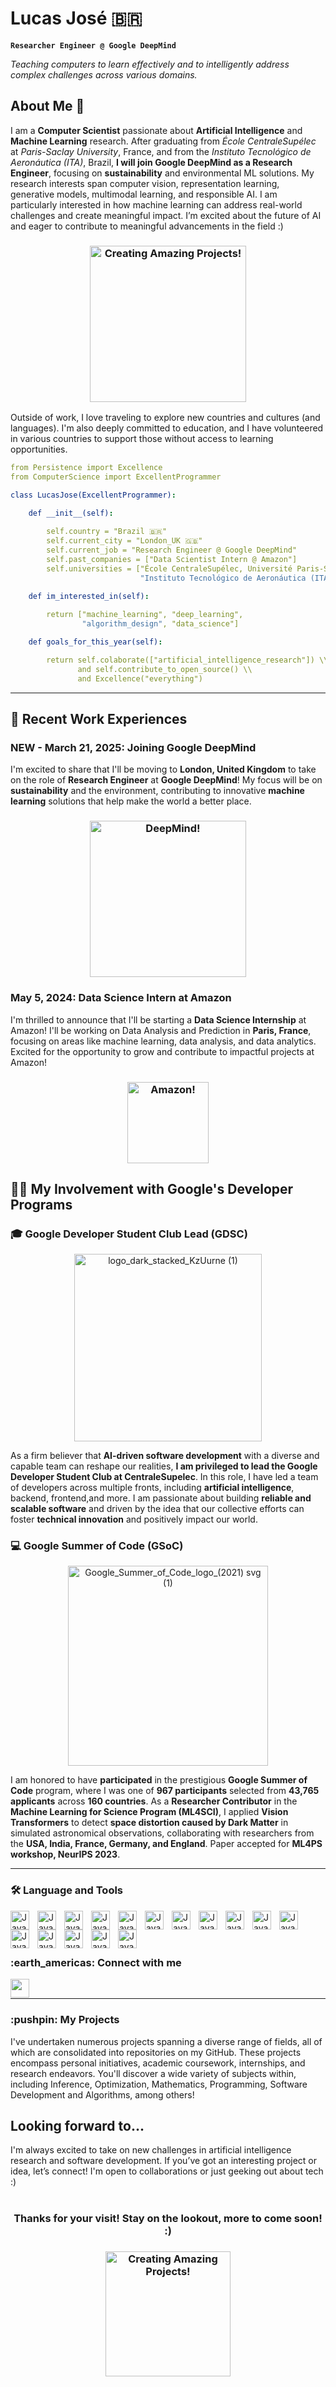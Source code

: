 #  Lucas José 🇧🇷

**`Researcher Engineer @ Google DeepMind`**

_Teaching computers to learn effectively and to intelligently address complex challenges across various domains._

## About Me 🚀

I am a **Computer Scientist** passionate about **Artificial Intelligence** and **Machine Learning** research. After graduating from _École CentraleSupélec_ at _Paris-Saclay University_, France, and from the _Instituto Tecnológico de Aeronáutica (ITA)_, Brazil, **I will join Google DeepMind as a Research Engineer**, focusing on **sustainability** and environmental ML solutions. My research interests span computer vision, representation learning, generative models, multimodal learning, and responsible AI. I am particularly interested in how machine learning can address real-world challenges and create meaningful impact. I’m excited about the future of AI and eager to contribute to meaningful advancements in the field :)

<h3 align="center">
<img src="https://github.com/user-attachments/assets/f99ef2a7-82e1-4405-ae78-42d661e81d2f" alt="Creating Amazing Projects!" width=250>
</h3>

Outside of work, I love traveling to explore new countries and cultures (and languages). I'm also deeply committed to education, and I have volunteered in various countries to support those without access to learning opportunities.

```yml
from Persistence import Excellence
from ComputerScience import ExcellentProgrammer

class LucasJose(ExcellentProgrammer):

    def __init__(self):
    
        self.country = "Brazil 🇧🇷"
        self.current_city = "London_UK 🇬🇧"
        self.current_job = "Research Engineer @ Google DeepMind"
        self.past_companies = ["Data Scientist Intern @ Amazon"]
        self.universities = ["École CentraleSupélec, Université Paris-Saclay - France 🇫🇷",
                             "Instituto Tecnológico de Aeronáutica (ITA) - Brasil 🇧🇷"]

    def im_interested_in(self):
        
        return ["machine_learning", "deep_learning",
                "algorithm_design", "data_science"]

    def goals_for_this_year(self):

        return self.colaborate(["artificial_intelligence_research"]) \\
               and self.contribute_to_open_source() \\
               and Excellence("everything")


```
---

## 💼 Recent Work Experiences

### NEW - March 21, 2025: Joining Google DeepMind
I'm excited to share that I'll be moving to **London, United Kingdom** to take on the role of **Research Engineer** at **Google DeepMind**! My focus will be on **sustainability** and the environment, contributing to innovative **machine learning** solutions that help make the world a better place.

<h3 align="center">
<img src="https://github.com/user-attachments/assets/40405bbc-3e26-4cb6-a5aa-9a022699a583" alt="DeepMind!" width=250>
</h3>



### May 5, 2024: Data Science Intern at Amazon
I'm thrilled to announce that I'll be starting a **Data Science Internship** at Amazon! I'll be working on Data Analysis and Prediction in **Paris, France**, focusing on areas like machine learning, data analysis, and data analytics. Excited for the opportunity to grow and contribute to impactful projects at Amazon!

<h3 align="center">
<img src="https://github.com/user-attachments/assets/1c823a8d-c903-458b-a5fd-f059fbc73cab" alt="Amazon!" width=130>
</h3>

## :man_technologist: My Involvement with Google's Developer Programs

### :mortar_board: Google Developer Student Club Lead (GDSC)

<p align="center">
  <img width="300" alt="logo_dark_stacked_KzUurne (1)" src="https://github.com/SVJLucas/SVJLucas/assets/60625769/1501cb07-3add-4907-9778-10b90c223e69">

</p>

As a firm believer that **AI-driven software development** with a diverse and capable team can reshape our realities, **I am privileged to lead the Google Developer Student Club at CentraleSupelec**. In this role, I have led a team of developers across multiple fronts, including **artificial intelligence**, backend, frontend,and more. I am passionate about building **reliable and scalable software** and driven by the idea that our collective efforts can foster **technical innovation** and positively impact our world.  


### :computer: Google Summer of Code (GSoC)

<p align="center">
  <img width="320" alt="Google_Summer_of_Code_logo_(2021) svg (1)" src="https://github.com/SVJLucas/SVJLucas/assets/60625769/6f445eef-31f0-4067-8cb8-22a3fb6e9bd5">
</p>

I am honored to have **participated** in the prestigious **Google Summer of Code** program, where I was one of **967 participants** selected from **43,765 applicants** across **160 countries**. As a **Researcher Contributor** in the **Machine Learning for Science Program (ML4SCI)**, I applied **Vision Transformers** to detect **space distortion caused by Dark Matter** in simulated astronomical observations, collaborating with researchers from the **USA, India, France, Germany, and England**. Paper accepted for **ML4PS workshop, NeurIPS 2023**.

---
### 🛠️  Language and Tools

<img align='left' alt='Java' width="30px" style="padding-right:10px;" src="https://cdn.jsdelivr.net/gh/devicons/devicon/icons/python/python-original.svg" />
<img align='left' alt='Java' width="30px" style="padding-right:10px;" src="https://cdn.jsdelivr.net/gh/devicons/devicon/icons/julia/julia-original.svg" />  
<img align='left' alt='Java' width="30px" style="padding-right:10px;" src="https://cdn.jsdelivr.net/gh/devicons/devicon/icons/postgresql/postgresql-original.svg" /> 
<img align='left' alt='Java' width="30px" style="padding-right:10px;" src="https://cdn.jsdelivr.net/gh/devicons/devicon/icons/matlab/matlab-original.svg" />  
<img align='left' alt='Java' width="30px" style="padding-right:10px;" src="https://cdn.jsdelivr.net/gh/devicons/devicon/icons/cplusplus/cplusplus-original.svg" /> 
<img align='left' alt='Java' width="30px" style="padding-right:10px;" src="https://cdn.jsdelivr.net/gh/devicons/devicon/icons/html5/html5-plain.svg" /> 
<img align='left' alt='Java' width="30px" style="padding-right:10px;" src="https://cdn.jsdelivr.net/gh/devicons/devicon/icons/css3/css3-plain.svg" /> 
<img align='left' alt='Java' width="30px" style="padding-right:10px;"  src="https://cdn.jsdelivr.net/gh/devicons/devicon/icons/javascript/javascript-original.svg" /> 
<img align='left' alt='Java' width="30px" style="padding-right:10px;"  src="https://cdn.jsdelivr.net/gh/devicons/devicon/icons/firebase/firebase-plain.svg" /> 
<img align='left' alt='Java' width="30px" style="padding-right:10px;" src="https://cdn.jsdelivr.net/gh/devicons/devicon/icons/googlecloud/googlecloud-original.svg" />
<img align='left' alt='Java' width="30px" style="padding-right:10px;" src="https://cdn.jsdelivr.net/gh/devicons/devicon/icons/pandas/pandas-original-wordmark.svg" />
<img align='left' alt='Java' width="30px" style="padding-right:10px;" src="https://cdn.jsdelivr.net/gh/devicons/devicon/icons/pytorch/pytorch-original.svg" />
<img align='left' alt='Java' width="30px" style="padding-right:10px;" src="https://cdn.jsdelivr.net/gh/devicons/devicon/icons/tensorflow/tensorflow-original.svg" />
<img align='left' alt='Java' width="30px" style="padding-right:10px;" src="https://cdn.jsdelivr.net/gh/devicons/devicon/icons/numpy/numpy-original.svg" />

<img align='left' alt='Java' width="30px" style="padding-right:10px;" src="https://cdn.jsdelivr.net/gh/devicons/devicon/icons/opencv/opencv-original-wordmark.svg" />


<img align='left' alt='Java' width="30px" style="padding-right:10px;" src="https://cdn.jsdelivr.net/gh/devicons/devicon/icons/selenium/selenium-original.svg" />
          
          
<br />
<br />

# 

<h3 align="left">:earth_americas:  Connect with me</h3>

<a href="https://www.linkedin.com/in/lucasjosevelosodesouza">
    <img align="left" width="30px" style="padding-right:10px;" src="https://cdn.jsdelivr.net/gh/devicons/devicon/icons/linkedin/linkedin-original.svg" /> 
<a/>

<br />

---




<h3 align="left"> :pushpin: My Projects</h3>

<p align="left">
I've undertaken numerous projects spanning a diverse range of fields, all of which are consolidated into repositories on my GitHub. These projects encompass personal initiatives, academic coursework, internships, and research endeavors. You'll discover a wide variety of subjects within, including Inference, Optimization, Mathematics, Programming, Software Development and Algorithms, among others!
</p>

## Looking forward to...

I'm always excited to take on new challenges in artificial intelligence research and software development. If you’ve got an interesting project or idea, let’s connect! I'm open to collaborations or just geeking out about tech :)


#

<h3 align="center">Thanks for your visit! Stay on the lookout, more to come soon! :)</h3>


<h3 align="center">
<img src="https://github.com/user-attachments/assets/66df15c8-b423-4fec-9a14-c992b6833cfe" alt="Creating Amazing Projects!" width=200>
</h3>




